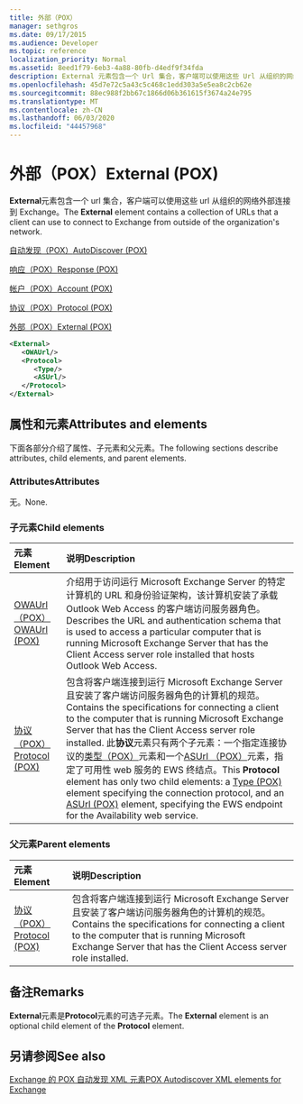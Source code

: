 ```yaml
---
title: 外部（POX）
manager: sethgros
ms.date: 09/17/2015
ms.audience: Developer
ms.topic: reference
localization_priority: Normal
ms.assetid: 8eed1f79-6eb3-4a88-80fb-d4edf9f34fda
description: External 元素包含一个 Url 集合，客户端可以使用这些 Url 从组织的网络外部连接到 Exchange。
ms.openlocfilehash: 45d7e72c5a43c5c468c1edd303a5e5ea8c2cb62e
ms.sourcegitcommit: 88ec988f2bb67c1866d06b361615f3674a24e795
ms.translationtype: MT
ms.contentlocale: zh-CN
ms.lasthandoff: 06/03/2020
ms.locfileid: "44457968"
---
```

# <a name="external-pox"></a><span data-ttu-id="f5b78-103">外部（POX）</span><span class="sxs-lookup"><span data-stu-id="f5b78-103">External (POX)</span></span>

<span data-ttu-id="f5b78-104">**External**元素包含一个 url 集合，客户端可以使用这些 url 从组织的网络外部连接到 Exchange。</span><span class="sxs-lookup"><span data-stu-id="f5b78-104">The **External** element contains a collection of URLs that a client can use to connect to Exchange from outside of the organization's network.</span></span> 
  
[<span data-ttu-id="f5b78-105">自动发现（POX）</span><span class="sxs-lookup"><span data-stu-id="f5b78-105">AutoDiscover (POX)</span></span>](autodiscover-pox.md)
  
[<span data-ttu-id="f5b78-106">响应（POX）</span><span class="sxs-lookup"><span data-stu-id="f5b78-106">Response (POX)</span></span>](response-pox.md)
  
[<span data-ttu-id="f5b78-107">帐户（POX）</span><span class="sxs-lookup"><span data-stu-id="f5b78-107">Account (POX)</span></span>](account-pox.md)
  
[<span data-ttu-id="f5b78-108">协议（POX）</span><span class="sxs-lookup"><span data-stu-id="f5b78-108">Protocol (POX)</span></span>](protocol-pox.md)
  
[<span data-ttu-id="f5b78-109">外部（POX）</span><span class="sxs-lookup"><span data-stu-id="f5b78-109">External (POX)</span></span>](external-pox.md)
  
```XML
<External>
   <OWAUrl/>
   <Protocol>
      <Type/>
      <ASUrl/>
   </Protocol>
</External>

```

## <a name="attributes-and-elements"></a><span data-ttu-id="f5b78-110">属性和元素</span><span class="sxs-lookup"><span data-stu-id="f5b78-110">Attributes and elements</span></span>

<span data-ttu-id="f5b78-111">下面各部分介绍了属性、子元素和父元素。</span><span class="sxs-lookup"><span data-stu-id="f5b78-111">The following sections describe attributes, child elements, and parent elements.</span></span>
  
### <a name="attributes"></a><span data-ttu-id="f5b78-112">Attributes</span><span class="sxs-lookup"><span data-stu-id="f5b78-112">Attributes</span></span>

<span data-ttu-id="f5b78-113">无。</span><span class="sxs-lookup"><span data-stu-id="f5b78-113">None.</span></span>
  
### <a name="child-elements"></a><span data-ttu-id="f5b78-114">子元素</span><span class="sxs-lookup"><span data-stu-id="f5b78-114">Child elements</span></span>

|<span data-ttu-id="f5b78-115">**元素**</span><span class="sxs-lookup"><span data-stu-id="f5b78-115">**Element**</span></span>|<span data-ttu-id="f5b78-116">**说明**</span><span class="sxs-lookup"><span data-stu-id="f5b78-116">**Description**</span></span>|
|:-----|:-----|
|[<span data-ttu-id="f5b78-117">OWAUrl （POX）</span><span class="sxs-lookup"><span data-stu-id="f5b78-117">OWAUrl (POX)</span></span>](owaurl-pox.md) <br/> |<span data-ttu-id="f5b78-118">介绍用于访问运行 Microsoft Exchange Server 的特定计算机的 URL 和身份验证架构，该计算机安装了承载 Outlook Web Access 的客户端访问服务器角色。</span><span class="sxs-lookup"><span data-stu-id="f5b78-118">Describes the URL and authentication schema that is used to access a particular computer that is running Microsoft Exchange Server that has the Client Access server role installed that hosts Outlook Web Access.</span></span>  <br/> |
|[<span data-ttu-id="f5b78-119">协议（POX）</span><span class="sxs-lookup"><span data-stu-id="f5b78-119">Protocol (POX)</span></span>](protocol-pox.md) <br/> |<span data-ttu-id="f5b78-120">包含将客户端连接到运行 Microsoft Exchange Server 且安装了客户端访问服务器角色的计算机的规范。</span><span class="sxs-lookup"><span data-stu-id="f5b78-120">Contains the specifications for connecting a client to the computer that is running Microsoft Exchange Server that has the Client Access server role installed.</span></span> <span data-ttu-id="f5b78-121">此**协议**元素只有两个子元素：一个指定连接协议的[类型（POX）](type-pox.md)元素和一个[ASUrl （POX）](asurl-pox.md)元素，指定了可用性 web 服务的 EWS 终结点。</span><span class="sxs-lookup"><span data-stu-id="f5b78-121">This **Protocol** element has only two child elements: a [Type (POX)](type-pox.md) element specifying the connection protocol, and an [ASUrl (POX)](asurl-pox.md) element, specifying the EWS endpoint for the Availability web service.</span></span>  <br/> |
   
### <a name="parent-elements"></a><span data-ttu-id="f5b78-122">父元素</span><span class="sxs-lookup"><span data-stu-id="f5b78-122">Parent elements</span></span>

|<span data-ttu-id="f5b78-123">**元素**</span><span class="sxs-lookup"><span data-stu-id="f5b78-123">**Element**</span></span>|<span data-ttu-id="f5b78-124">**说明**</span><span class="sxs-lookup"><span data-stu-id="f5b78-124">**Description**</span></span>|
|:-----|:-----|
|[<span data-ttu-id="f5b78-125">协议（POX）</span><span class="sxs-lookup"><span data-stu-id="f5b78-125">Protocol (POX)</span></span>](protocol-pox.md) <br/> |<span data-ttu-id="f5b78-126">包含将客户端连接到运行 Microsoft Exchange Server 且安装了客户端访问服务器角色的计算机的规范。</span><span class="sxs-lookup"><span data-stu-id="f5b78-126">Contains the specifications for connecting a client to the computer that is running Microsoft Exchange Server that has the Client Access server role installed.</span></span>  <br/> |
   
## <a name="remarks"></a><span data-ttu-id="f5b78-127">备注</span><span class="sxs-lookup"><span data-stu-id="f5b78-127">Remarks</span></span>

<span data-ttu-id="f5b78-128">**External**元素是**Protocol**元素的可选子元素。</span><span class="sxs-lookup"><span data-stu-id="f5b78-128">The **External** element is an optional child element of the **Protocol** element.</span></span> 
  
## <a name="see-also"></a><span data-ttu-id="f5b78-129">另请参阅</span><span class="sxs-lookup"><span data-stu-id="f5b78-129">See also</span></span>



[<span data-ttu-id="f5b78-130">Exchange 的 POX 自动发现 XML 元素</span><span class="sxs-lookup"><span data-stu-id="f5b78-130">POX Autodiscover XML elements for Exchange</span></span>](pox-autodiscover-xml-elements-for-exchange.md)

